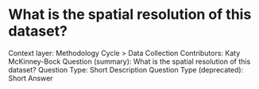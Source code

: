 # What is the spatial resolution of this dataset?

Context layer: Methodology Cycle > Data Collection
Contributors: Katy McKinney-Bock
Question (summary): What is the spatial resolution of this dataset?
Question Type: Short Description
Question Type (deprecated): Short Answer